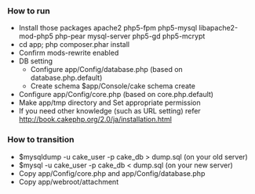 ### How to run
* Install those packages apache2 php5-fpm php5-mysql libapache2-mod-php5 php-pear mysql-server php5-gd php5-mcrypt
* cd app; php composer.phar install
* Confirm mods-rewrite enabled
* DB setting
  - Configure app/Config/database.php (based on database.php.default)
  - Create schema $app/Console/cake schema create
* Configure app/Config/core.php (based on core.php.default)
* Make app/tmp directory and Set appropriate permission
* If you need other knowledge (such as URL setting) refer http://book.cakephp.org/2.0/ja/installation.html

### How to transition
* $mysqldump -u cake_user -p cake_db > dump.sql (on your old server)
* $mysql -u cake_user -p cake_db < dump.sql (on your new server)
* Copy app/Config/core.php and app/Config/database.php
* Copy app/webroot/attachment

